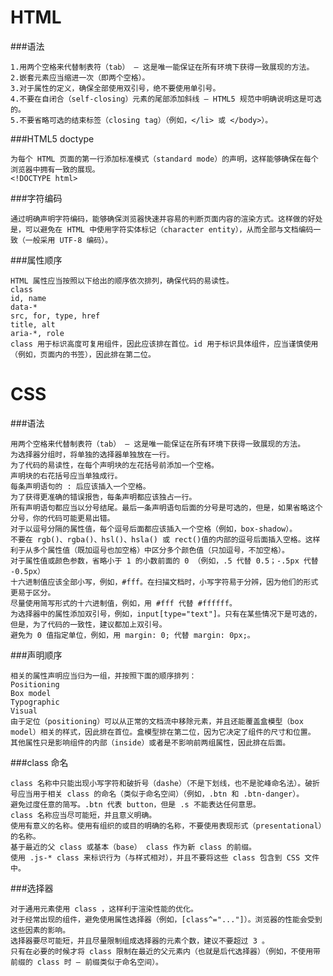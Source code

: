 HTML
=
###语法

    1.用两个空格来代替制表符（tab） – 这是唯一能保证在所有环境下获得一致展现的方法。
    2.嵌套元素应当缩进一次（即两个空格）。
    3.对于属性的定义，确保全部使用双引号，绝不要使用单引号。
    4.不要在自闭合（self-closing）元素的尾部添加斜线 – HTML5 规范中明确说明这是可选的。
    5.不要省略可选的结束标签（closing tag）（例如，</li> 或 </body>）。


###HTML5 doctype

    为每个 HTML 页面的第一行添加标准模式（standard mode）的声明，这样能够确保在每个浏览器中拥有一致的展现。
    <!DOCTYPE html>


###字符编码

    通过明确声明字符编码，能够确保浏览器快速并容易的判断页面内容的渲染方式。这样做的好处是，可以避免在 HTML 中使用字符实体标记（character entity），从而全部与文档编码一致（一般采用 UTF-8 编码）。


###属性顺序

    HTML 属性应当按照以下给出的顺序依次排列，确保代码的易读性。
    class
    id, name
    data-*
    src, for, type, href
    title, alt
    aria-*, role
    class 用于标识高度可复用组件，因此应该排在首位。id 用于标识具体组件，应当谨慎使用（例如，页面内的书签），因此排在第二位。



CSS
=

###语法

    用两个空格来代替制表符（tab） – 这是唯一能保证在所有环境下获得一致展现的方法。
    为选择器分组时，将单独的选择器单独放在一行。
    为了代码的易读性，在每个声明块的左花括号前添加一个空格。
    声明块的右花括号应当单独成行。
    每条声明语句的 : 后应该插入一个空格。
    为了获得更准确的错误报告，每条声明都应该独占一行。
    所有声明语句都应当以分号结尾。最后一条声明语句后面的分号是可选的，但是，如果省略这个分号，你的代码可能更易出错。
    对于以逗号分隔的属性值，每个逗号后面都应该插入一个空格（例如，box-shadow）。
    不要在 rgb()、rgba()、hsl()、hsla() 或 rect()值的内部的逗号后面插入空格。这样利于从多个属性值（既加逗号也加空格）中区分多个颜色值（只加逗号，不加空格）。
    对于属性值或颜色参数，省略小于 1 的小数前面的 0 （例如，.5 代替 0.5；-.5px 代替 -0.5px）
    十六进制值应该全部小写，例如，#fff。在扫描文档时，小写字符易于分辨，因为他们的形式更易于区分。
    尽量使用简写形式的十六进制值，例如，用 #fff 代替 #ffffff。
    为选择器中的属性添加双引号，例如，input[type="text"]。只有在某些情况下是可选的，但是，为了代码的一致性，建议都加上双引号。
    避免为 0 值指定单位，例如，用 margin: 0; 代替 margin: 0px;。



###声明顺序

    相关的属性声明应当归为一组，并按照下面的顺序排列：
    Positioning
    Box model
    Typographic
    Visual
    由于定位（positioning）可以从正常的文档流中移除元素，并且还能覆盖盒模型（box model）相关的样式，因此排在首位。盒模型排在第二位，因为它决定了组件的尺寸和位置。
    其他属性只是影响组件的内部（inside）或者是不影响前两组属性，因此排在后面。


###class 命名

    class 名称中只能出现小写字符和破折号（dashe）（不是下划线，也不是驼峰命名法）。破折号应当用于相关 class 的命名（类似于命名空间）（例如，.btn 和 .btn-danger）。
    避免过度任意的简写。.btn 代表 button，但是 .s 不能表达任何意思。
    class 名称应当尽可能短，并且意义明确。
    使用有意义的名称。使用有组织的或目的明确的名称，不要使用表现形式（presentational）的名称。
    基于最近的父 class 或基本（base） class 作为新 class 的前缀。
    使用 .js-* class 来标识行为（与样式相对），并且不要将这些 class 包含到 CSS 文件中。


###选择器

    对于通用元素使用 class ，这样利于渲染性能的优化。
    对于经常出现的组件，避免使用属性选择器（例如，[class^="..."]）。浏览器的性能会受到这些因素的影响。
    选择器要尽可能短，并且尽量限制组成选择器的元素个数，建议不要超过 3 。
    只有在必要的时候才将 class 限制在最近的父元素内（也就是后代选择器）（例如，不使用带前缀的 class 时 – 前缀类似于命名空间）。
